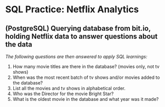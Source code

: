 # SQL Practice: Netflix Analytics
## (PostgreSQL) Querying database from bit.io, holding Netflix data to answer questions about the data

*The following questions are then answered to apply SQL learnings:*
1. How many movie titles are there in the database? (movies only, not tv shows)
2. When was the most recent batch of tv shows and/or movies added to the database?
3. List all the movies and tv shows in alphabetical order.
4. Who was the Director for the movie Bright Star?
5. What is the oldest movie in the database and what year was it made?
